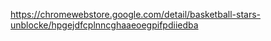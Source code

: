 https://chromewebstore.google.com/detail/basketball-stars-unblocke/hpgejdfcplnncghaaeoegpifpdiiedba
